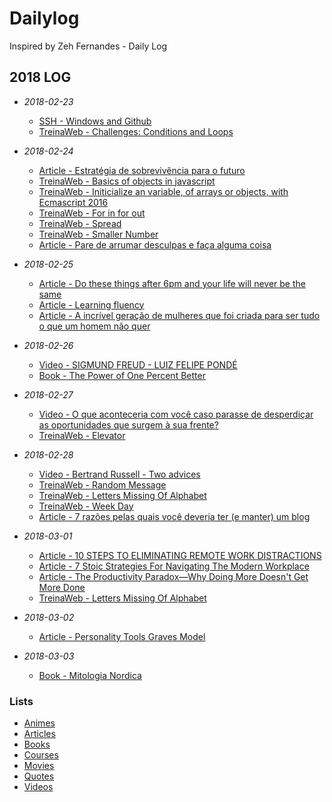 # Dailylog

Inspired by Zeh Fernandes - Daily Log

## 2018 LOG

- *2018-02-23*
    - [SSH - Windows and Github](2018/02-february/windows-and-github.md)
    - [TreinaWeb - Challenges: Conditions and Loops](2018/02-february/conditionsAndLoops.js)

- *2018-02-24*
    - [Article - Estratégia de sobrevivência para o futuro](http://ofuturodascoisas.com/estrategia-de-sobrevivencia-para-o-futuro/?lipi=urn%3Ali%3Apage%3Ad_flagship3_pulse_read%3BwJR%2BcDrqQTm9pJDLrE%2F8SA%3D%3D)
    - [TreinaWeb - Basics of objects in javascript](2018/02-february/objects.js)
    - [TreinaWeb - Initicialize an variable, of arrays or objects, with Ecmascript 2016](2018/02-february/initicializeAnVariableWithNewEcmascript.js)
    - [TreinaWeb - For in for out](2018/02-february/forInAndForOf.js)
    - [TreinaWeb - Spread](2018/02-february/spread.js)
    - [TreinaWeb - Smaller Number](2018/02-february/smallerNumber.js)
    - [Article - Pare de arrumar desculpas e faça alguma coisa](https://www.linkedin.com/pulse/pare-de-arrumar-desculpas-e-fa%C3%A7a-alguma-coisa-la%C3%ADs-schulz/?trackingId=naMPdTlalZD7p4g85HhWLw%3D%3D)
- *2018-02-25*
    - [Article - Do these things after 6pm and your life will never be the same](https://medium.com/the-mission/do-these-things-after-6-p-m-and-your-life-will-never-be-the-same-1dcc545664dc)
    - [Article - Learning fluency](https://medium.com/@sarambsimon/learning-fluency-672988a7ae52)
    - [Article - A incrível geração de mulheres que foi criada para ser tudo o que um homem não quer](http://emais.estadao.com.br/blogs/ruth-manus/a-incrivel-geracao-de-mulheres-que-foi-criada-para-ser-tudo-o-que-um-homem-nao-quer/)
- *2018-02-26*
    - [Video - SIGMUND FREUD - LUIZ FELIPE PONDÉ](https://www.youtube.com/watch?v=oajDcp69lEQ&t=2223s)
    - [Book - The Power of One Percent Better](2018/02-february/thePowerOfOnePercentBetter.md)
- *2018-02-27*
    - [Video - O que aconteceria com você caso parasse de desperdiçar as oportunidades que surgem à sua frente?](https://dms.licdn.com/playback/C4E05AQEdgm4n7MNgVA/3bd352073e0946a5886a41dea682bdd7/feedshare-mp4_500/1479932728445-v0ch3x?e=1519873200&v=alpha&t=f9vhacgqvJY8c1gRLwP0FzQ4865sS5GMpM0AHq7Al-A)
    - [TreinaWeb - Elevator](2018/02-february/spread.js)
- *2018-02-28*
    - [Video - Bertrand Russell - Two advices](https://dms.licdn.com/playback/C4E05AQE3NbsRH_OYvw/fde108456cc94457b85b85bb8f3f2e90/feedshare-mp4_500/1479932728445-v0ch3x?e=1519948800&v=alpha&t=ehHozkPpspksKn1ebTYWgW8eM3Pyre04iae0xFlpzBQ)
    - [TreinaWeb - Random Message](2018/02-february/randomMessage.js)
    - [TreinaWeb - Letters Missing Of Alphabet](2018/02-february/lettersMissingOfAlphabet.js)
    - [TreinaWeb - Week Day](2018/02-february/weekDay.js)
    - [Article - 7 razões pelas quais você deveria ter (e manter) um blog](https://www.linkedin.com/pulse/7-raz%C3%B5es-pelas-quais-voc%C3%AA-deveria-ter-e-manter-um-blog-la%C3%ADs-schulz/?trackingId=0Hk%2B%2B0G5bNMAhkPFeToLoQ%3D%3D)
- *2018-03-01*
    - [Article - 10 STEPS TO ELIMINATING REMOTE WORK DISTRACTIONS](https://www.invisionapp.com/blog/eliminating-remote-work-distractions/?utm_source=pocket&utm_medium=email&utm_campaign=pockethits)
    - [Article - 7 Stoic Strategies For Navigating The Modern Workplace](https://medium.com/the-mission/7-stoic-strategies-for-navigating-the-modern-workplace-dd3b2c48525f)
    - [Article - The Productivity Paradox—Why Doing More Doesn't Get More Done](https://www.hellosign.com/blog/productivity-paradox?utm_medium=paid_content&utm_source=buysellads&utm_campaign=hsent_blog_pocket)
    - [TreinaWeb - Letters Missing Of Alphabet](2018/03-march/lettersMissingOfAlphabet.js)
- *2018-03-02*
    - [Article - Personality Tools Graves Model](https://personalityhacker.com/personality-tools-graves-model/)
- *2018-03-03*
    - [Book - Mitologia Nordica](../03-march/mitologiaNordica.md)

### Lists

- [Animes](2018/lists/animes.md)
- [Articles](2018/lists/articles.md)
- [Books](2018/lists/books.md)
- [Courses](2018/lists/courses.md)
- [Movies](2018/lists/movies.md)
- [Quotes](2018/lists/quotes.md)
- [Videos](2018/lists/videos.md)
